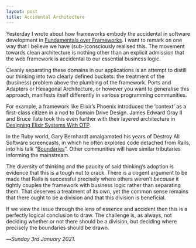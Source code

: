```yaml
---
layout: post
title: Accidental Architecture
---
```


Yesterday I wrote about how frameworks embody the accidental in software development in [Fundamentals over Frameworks][fun]. I want to remark on one way that I believe we have (sub-)consciously realised this. The movement towards clean architecture is nothing other than an explicit admission that the web framework is accidental to our essential business logic. 

Cleanly separating these domains in our applications is an attempt to distill our thinking into two clearly defined buckets: the treatment of the (business) problem above the plumbing of the framework. Ports and Adapters or Hexagonal Architecture, or however you want to generalise this approach, manifests itself differently in various programming communities. 

For example, a framework like Elixir’s Phoenix introduced the ‘context’ as a first-class citizen in a nod to Domain Drive Design. James Edward Gray II and Bruce Tate took this even further with their layered architecture in [Designing Elixir Systems With OTP][otp]. 

In the Ruby world, Gary Bernhardt amalgamated his years of Destroy All Software screencasts, in which he often explored code detached from Rails, into his talk “[Boundaries][gb]”. Other communities will have similar tributaries informing the mainstream.

The diversity of thinking and the paucity of said thinking’s adoption is evidence that this is a tough nut to crack. There is a cogent argument to be made that Rails is successful precisely where others weren’t _because_ it tightly couples the framework with business logic rather than separating them. That deserves a treatment of its own, yet the common sense remains that there ought to be a division and that this division is beneficial.

If we view the issue through the lens of essence and accident then this is a perfectly logical conclusion to draw. The challenge is, as always, not deciding whether or not there should be a division, but deciding where precisely the boundaries should be drawn.

—*Sunday 3rd January 2021.*

[fun]: https://www.crossingtheruby.com/2021/01/02/fundamentals-over-frameworks.html
[otp]: https://pragprog.com/titles/jgotp/designing-elixir-systems-with-otp/
[gb]: https://www.destroyallsoftware.com/talks/boundaries
